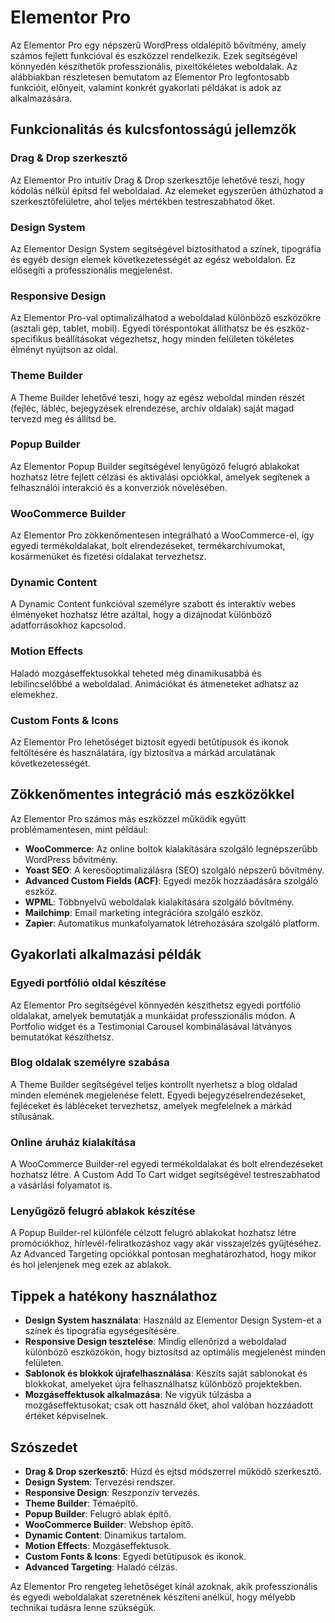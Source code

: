 # Elementor Pro

Az Elementor Pro egy népszerű WordPress oldalépítő bővítmény, amely számos fejlett funkcióval és eszközzel rendelkezik. Ezek segítségével könnyedén készíthetők professzionális, pixeltökéletes weboldalak. Az alábbiakban részletesen bemutatom az Elementor Pro legfontosabb funkcióit, előnyeit, valamint konkrét gyakorlati példákat is adok az alkalmazására.

## Funkcionalitás és kulcsfontosságú jellemzők

### Drag & Drop szerkesztő
Az Elementor Pro intuitív Drag & Drop szerkesztője lehetővé teszi, hogy kódolás nélkül építsd fel weboldalad. Az elemeket egyszerűen áthúzhatod a szerkesztőfelületre, ahol teljes mértékben testreszabhatod őket.

### Design System
Az Elementor Design System segítségével biztosíthatod a színek, tipográfia és egyéb design elemek következetességét az egész weboldalon. Ez elősegíti a professzionális megjelenést.

### Responsive Design
Az Elementor Pro-val optimalizálhatod a weboldalad különböző eszközökre (asztali gép, tablet, mobil). Egyedi töréspontokat állíthatsz be és eszköz-specifikus beállításokat végezhetsz, hogy minden felületen tökéletes élményt nyújtson az oldal.

### Theme Builder
A Theme Builder lehetővé teszi, hogy az egész weboldal minden részét (fejléc, lábléc, bejegyzések elrendezése, archív oldalak) saját magad tervezd meg és állítsd be.

### Popup Builder
Az Elementor Popup Builder segítségével lenyűgöző felugró ablakokat hozhatsz létre fejlett célzási és aktiválási opciókkal, amelyek segítenek a felhasználói interakció és a konverziók növelésében.

### WooCommerce Builder
Az Elementor Pro zökkenőmentesen integrálható a WooCommerce-el, így egyedi termékoldalakat, bolt elrendezéseket, termékarchívumokat, kosármenüket és fizetési oldalakat tervezhetsz.

### Dynamic Content
A Dynamic Content funkcióval személyre szabott és interaktív webes élményeket hozhatsz létre azáltal, hogy a dizájnodat különböző adatforrásokhoz kapcsolod.

### Motion Effects
Haladó mozgáseffektusokkal teheted még dinamikusabbá és lebilincselőbbé a weboldalad. Animációkat és átmeneteket adhatsz az elemekhez.

### Custom Fonts & Icons
Az Elementor Pro lehetőséget biztosít egyedi betűtípusok és ikonok feltöltésére és használatára, így biztosítva a márkád arculatának következetességét.

## Zökkenőmentes integráció más eszközökkel

Az Elementor Pro számos más eszközzel működik együtt problémamentesen, mint például:

- **WooCommerce**: Az online boltok kialakítására szolgáló legnépszerűbb WordPress bővítmény.
- **Yoast SEO**: A keresőoptimalizálásra (SEO) szolgáló népszerű bővítmény.
- **Advanced Custom Fields (ACF)**: Egyedi mezők hozzáadására szolgáló eszköz.
- **WPML**: Többnyelvű weboldalak kialakítására szolgáló bővítmény.
- **Mailchimp**: Email marketing integrációra szolgáló eszköz.
- **Zapier**: Automatikus munkafolyamatok létrehozására szolgáló platform.

## Gyakorlati alkalmazási példák

### Egyedi portfólió oldal készítése
Az Elementor Pro segítségével könnyedén készíthetsz egyedi portfólió oldalakat, amelyek bemutatják a munkáidat professzionális módon. A Portfolio widget és a Testimonial Carousel kombinálásával látványos bemutatókat készíthetsz.

### Blog oldalak személyre szabása
A Theme Builder segítségével teljes kontrollt nyerhetsz a blog oldalad minden elemének megjelenése felett. Egyedi bejegyzéselrendezéseket, fejléceket és lábléceket tervezhetsz, amelyek megfelelnek a márkád stílusának.

### Online áruház kialakítása
A WooCommerce Builder-rel egyedi termékoldalakat és bolt elrendezéseket hozhatsz létre. A Custom Add To Cart widget segítségével testreszabhatod a vásárlási folyamatot is.

### Lenyűgöző felugró ablakok készítése
A Popup Builder-rel különféle célzott felugró ablakokat hozhatsz létre promóciókhoz, hírlevél-feliratkozáshoz vagy akár visszajelzés gyűjtéséhez. Az Advanced Targeting opciókkal pontosan meghatározhatod, hogy mikor és hol jelenjenek meg ezek az ablakok.

## Tippek a hatékony használathoz

- **Design System használata**: Használd az Elementor Design System-et a színek és tipográfia egységesítésére.
- **Responsive Design tesztelése**: Mindig ellenőrizd a weboldalad különböző eszközökön, hogy biztosítsd az optimális megjelenést minden felületen.
- **Sablonok és blokkok újrafelhasználása**: Készíts saját sablonokat és blokkokat, amelyeket újra felhasználhatsz különböző projektekben.
- **Mozgáseffektusok alkalmazása**: Ne vigyük túlzásba a mozgáseffektusokat; csak ott használd őket, ahol valóban hozzáadott értéket képviselnek.

## Szószedet

- **Drag & Drop szerkesztő**: Húzd és ejtsd módszerrel működő szerkesztő.
- **Design System**: Tervezési rendszer.
- **Responsive Design**: Reszponzív tervezés.
- **Theme Builder**: Témaépítő.
- **Popup Builder**: Felugró ablak építő.
- **WooCommerce Builder**: Webshop építő.
- **Dynamic Content**: Dinamikus tartalom.
- **Motion Effects**: Mozgáseffektusok.
- **Custom Fonts & Icons**: Egyedi betűtípusok és ikonok.
- **Advanced Targeting**: Haladó célzás.

Az Elementor Pro rengeteg lehetőséget kínál azoknak, akik professzionális és egyedi weboldalakat szeretnének készíteni anélkül, hogy mélyebb technikai tudásra lenne szükségük.